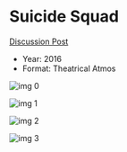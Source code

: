 # Suicide Squad

[Discussion Post](https://www.avsforum.com/threads/bass-eq-for-filtered-movies.2995212/post-57342850)

* Year: 2016
* Format: Theatrical Atmos

![img 0](https://i.imgur.com/4c8q86Z.jpg)

![img 1](https://i.imgur.com/yuRuNxX.jpg)

![img 2](https://i.imgur.com/C1r3vKc.jpg)

![img 3](https://i.imgur.com/XEk1qfv.jpg)

